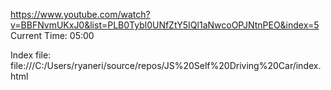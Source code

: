 https://www.youtube.com/watch?v=BBFNvmUKxJ0&list=PLB0Tybl0UNfZtY5IQl1aNwcoOPJNtnPEO&index=5
Current Time: 05:00


Index file:
file:///C:/Users/ryaneri/source/repos/JS%20Self%20Driving%20Car/index.html
